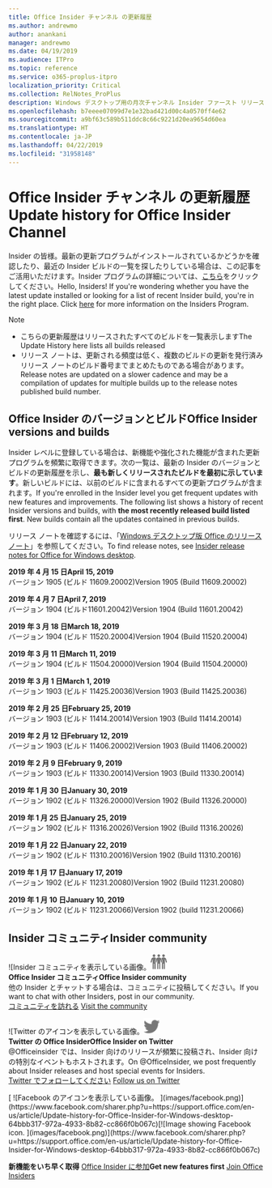 ```yaml
---
title: Office Insider チャンネル の更新履歴
ms.author: andrewmo
author: anankani
manager: andrewmo
ms.date: 04/19/2019
ms.audience: ITPro
ms.topic: reference
ms.service: o365-proplus-itpro
localization_priority: Critical
ms.collection: RelNotes_ProPlus
description: Windows デスクトップ用の月次チャンネル Insider ファースト リリースの更新履歴を Insider の皆様に提供します。
ms.openlocfilehash: b7eeee07099d7e1e32bad421d00c4a0570ff4e62
ms.sourcegitcommit: a9bf63c589b511ddc8c66c9221d20ea9654d60ea
ms.translationtype: HT
ms.contentlocale: ja-JP
ms.lasthandoff: 04/22/2019
ms.locfileid: "31958148"
---
```

# <a name="update-history-for-office-insider-channel"></a><span data-ttu-id="a52a2-103">Office Insider チャンネル の更新履歴</span><span class="sxs-lookup"><span data-stu-id="a52a2-103">Update history for Office Insider Channel</span></span>

<span data-ttu-id="a52a2-p101">Insider の皆様。最新の更新プログラムがインストールされているかどうかを確認したり、最近の Insider ビルドの一覧を探したりしている場合は、この記事をご活用いただけます。Insider プログラムの詳細については、[こちら](https://insider.office.com/)をクリックしてください。</span><span class="sxs-lookup"><span data-stu-id="a52a2-p101">Hello, Insiders! If you're wondering whether you have the latest update installed or looking for a list of recent Insider build, you're in the right place. Click [here](https://insider.office.com/) for more information on the Insiders Program.</span></span>

> [!NOTE]
> - <span data-ttu-id="a52a2-107">こちらの更新履歴はリリースされたすべてのビルドを一覧表示します</span><span class="sxs-lookup"><span data-stu-id="a52a2-107">The Update History here lists all builds released</span></span>
> - <span data-ttu-id="a52a2-108">リリース ノートは、更新される頻度は低く、複数のビルドの更新を発行済みリリース ノートのビルド番号までまとめたものである場合があります。</span><span class="sxs-lookup"><span data-stu-id="a52a2-108">Release notes are updated on a slower cadence and may be a compilation of updates for multiple builds up to the release notes published build number.</span></span>



## <a name="office-insider-versions-and-builds"></a><span data-ttu-id="a52a2-109">Office Insider のバージョンとビルド</span><span class="sxs-lookup"><span data-stu-id="a52a2-109">Office Insider versions and builds</span></span>

<span data-ttu-id="a52a2-p102">Insider レベルに登録している場合は、新機能や強化された機能が含まれた更新プログラムを頻繁に取得できます。次の一覧は、最新の Insider のバージョンとビルドの更新履歴を示し、**最も新しくリリースされたビルドを最初に示しています**。新しいビルドには、以前のビルドに含まれるすべての更新プログラムが含まれます。</span><span class="sxs-lookup"><span data-stu-id="a52a2-p102">If you're enrolled in the Insider level you get frequent updates with new features and improvements. The following list shows a history of recent Insider versions and builds, with **the most recently released build listed first**. New builds contain all the updates contained in previous builds.</span></span> 

<span data-ttu-id="a52a2-113">リリース ノートを確認するには、「[Windows デスクトップ版 Office のリリース ノート](https://docs.microsoft.com/ja-JP/OfficeUpdates/release-notes-office-insider)」を参照してください。</span><span class="sxs-lookup"><span data-stu-id="a52a2-113">To find release notes, see [Insider release notes for Office for Windows desktop](https://docs.microsoft.com/ja-JP/OfficeUpdates/release-notes-office-insider).</span></span>

[//]: # (削除禁止)

<span data-ttu-id="a52a2-115">**2019 年 4 月 15 日**</span><span class="sxs-lookup"><span data-stu-id="a52a2-115">**April 15, 2019**</span></span><br/> <span data-ttu-id="a52a2-116">バージョン 1905 (ビルド 11609.20002)</span><span class="sxs-lookup"><span data-stu-id="a52a2-116">Version 1905 (Build 11609.20002)</span></span><br/>

<span data-ttu-id="a52a2-117">**2019 年 4 月 7 日**</span><span class="sxs-lookup"><span data-stu-id="a52a2-117">**April 7, 2019**</span></span><br/> <span data-ttu-id="a52a2-118">バージョン 1904 (ビルド11601.20042)</span><span class="sxs-lookup"><span data-stu-id="a52a2-118">Version 1904 (Build 11601.20042)</span></span><br/>

<span data-ttu-id="a52a2-119">**2019 年 3 月 18 日**</span><span class="sxs-lookup"><span data-stu-id="a52a2-119">**March 18, 2019**</span></span><br/> <span data-ttu-id="a52a2-120">バージョン 1904 (ビルド 11520.20004)</span><span class="sxs-lookup"><span data-stu-id="a52a2-120">Version 1904 (Build 11520.20004)</span></span><br/>

<span data-ttu-id="a52a2-121">**2019 年 3 月 11 日**</span><span class="sxs-lookup"><span data-stu-id="a52a2-121">**March 11, 2019**</span></span><br/> <span data-ttu-id="a52a2-122">バージョン 1904 (ビルド 11504.20000)</span><span class="sxs-lookup"><span data-stu-id="a52a2-122">Version 1904 (Build 11504.20000)</span></span><br/>

<span data-ttu-id="a52a2-123">**2019 年 3 月 1 日**</span><span class="sxs-lookup"><span data-stu-id="a52a2-123">**March 1, 2019**</span></span><br/> <span data-ttu-id="a52a2-124">バージョン 1903 (ビルド 11425.20036)</span><span class="sxs-lookup"><span data-stu-id="a52a2-124">Version 1903 (Build 11425.20036)</span></span><br/> 

<span data-ttu-id="a52a2-125">**2019 年 2 月 25 日**</span><span class="sxs-lookup"><span data-stu-id="a52a2-125">**February 25, 2019**</span></span><br/> <span data-ttu-id="a52a2-126">バージョン 1903 (ビルド 11414.20014)</span><span class="sxs-lookup"><span data-stu-id="a52a2-126">Version 1903 (Build 11414.20014)</span></span><br/> 

<span data-ttu-id="a52a2-127">**2019 年 2 月 12 日**</span><span class="sxs-lookup"><span data-stu-id="a52a2-127">**February 12, 2019**</span></span><br/> <span data-ttu-id="a52a2-128">バージョン 1903 (ビルド 11406.20002)</span><span class="sxs-lookup"><span data-stu-id="a52a2-128">Version 1903 (Build 11406.20002)</span></span><br/> 

<span data-ttu-id="a52a2-129">**2019 年 2 月 9 日**</span><span class="sxs-lookup"><span data-stu-id="a52a2-129">**February 9, 2019**</span></span><br/> <span data-ttu-id="a52a2-130">バージョン 1903 (ビルド 11330.20014)</span><span class="sxs-lookup"><span data-stu-id="a52a2-130">Version 1903 (Build 11330.20014)</span></span><br/> 

<span data-ttu-id="a52a2-131">**2019 年 1 月 30 日**</span><span class="sxs-lookup"><span data-stu-id="a52a2-131">**January 30, 2019**</span></span><br/> <span data-ttu-id="a52a2-132">バージョン 1902 (ビルド 11326.20000)</span><span class="sxs-lookup"><span data-stu-id="a52a2-132">Version 1902 (Build 11326.20000)</span></span><br/> 

<span data-ttu-id="a52a2-133">**2019 年 1 月 25 日**</span><span class="sxs-lookup"><span data-stu-id="a52a2-133">**January 25, 2019**</span></span><br/> <span data-ttu-id="a52a2-134">バージョン 1902 (ビルド 11316.20026)</span><span class="sxs-lookup"><span data-stu-id="a52a2-134">Version 1902 (Build 11316.20026)</span></span><br/> 

<span data-ttu-id="a52a2-135">**2019 年 1 月 22 日**</span><span class="sxs-lookup"><span data-stu-id="a52a2-135">**January 22, 2019**</span></span><br/> <span data-ttu-id="a52a2-136">バージョン 1902 (ビルド 11310.20016)</span><span class="sxs-lookup"><span data-stu-id="a52a2-136">Version 1902 (Build 11310.20016)</span></span><br/> 

<span data-ttu-id="a52a2-137">**2019 年 1 月 17 日**</span><span class="sxs-lookup"><span data-stu-id="a52a2-137">**January 17, 2019**</span></span><br/> <span data-ttu-id="a52a2-138">バージョン 1902 (ビルド 11231.20080)</span><span class="sxs-lookup"><span data-stu-id="a52a2-138">Version 1902 (Build 11231.20080)</span></span><br/>

<span data-ttu-id="a52a2-139">**2019 年 1 月 10 日**</span><span class="sxs-lookup"><span data-stu-id="a52a2-139">**January 10, 2019**</span></span><br/> <span data-ttu-id="a52a2-140">バージョン 1902 (ビルド 11231.20066)</span><span class="sxs-lookup"><span data-stu-id="a52a2-140">Version 1902 (build 11231.20066)</span></span><br/> 


## <a name="insider-community"></a><span data-ttu-id="a52a2-141">Insider コミュニティ</span><span class="sxs-lookup"><span data-stu-id="a52a2-141">Insider community</span></span>

<span data-ttu-id="a52a2-142">![Insider コミュニティを表示している画像。</span><span class="sxs-lookup"><span data-stu-id="a52a2-142">![Image showing insider community.</span></span> ](images/insidercommunity.png) <br/>
<span data-ttu-id="a52a2-143">**Office Insider コミュニティ**</span><span class="sxs-lookup"><span data-stu-id="a52a2-143">**Office Insider community**</span></span><br/> <span data-ttu-id="a52a2-144">他の Insider とチャットする場合は、コミュニティに投稿してください。</span><span class="sxs-lookup"><span data-stu-id="a52a2-144">If you want to chat with other Insiders, post in our community.</span></span><br/><span data-ttu-id="a52a2-145"> 
[コミュニティを訪れる](https://go.microsoft.com/fwlink/?linkid=843493)</span><span class="sxs-lookup"><span data-stu-id="a52a2-145"> 
[Visit the community](https://go.microsoft.com/fwlink/?linkid=843493)</span></span><br/> 

<span data-ttu-id="a52a2-146">![Twitter のアイコンを表示している画像。</span><span class="sxs-lookup"><span data-stu-id="a52a2-146">![Image showing twitter icon.</span></span> ](images/twitter.png)<br/>
<span data-ttu-id="a52a2-147">**Twitter の Office Insider**</span><span class="sxs-lookup"><span data-stu-id="a52a2-147">**Office Insider on Twitter**</span></span><br/> <span data-ttu-id="a52a2-148">@Officeinsider では、Insider 向けのリリースが頻繁に投稿され、Insider 向けの特別なイベントもホストされます。</span><span class="sxs-lookup"><span data-stu-id="a52a2-148">On @OfficeInsider, we post frequently about Insider releases and host special events for Insiders.</span></span><br/><span data-ttu-id="a52a2-149"> 
[Twitter でフォローしてください](https://go.microsoft.com/fwlink/?linkid=717717)</span><span class="sxs-lookup"><span data-stu-id="a52a2-149"> 
[Follow us on Twitter](https://go.microsoft.com/fwlink/?linkid=717717)</span></span><br/> 

<span data-ttu-id="a52a2-150">
  [
  ![Facebook のアイコンを表示している画像。 ](images/facebook.png)](https://www.facebook.com/sharer.php?u=https://support.office.com/en-us/article/Update-history-for-Office-Insider-for-Windows-desktop-64bbb317-972a-4933-8b82-cc866f0b067c)</span><span class="sxs-lookup"><span data-stu-id="a52a2-150">[![Image showing Facebook icon. ](images/facebook.png)](https://www.facebook.com/sharer.php?u=https://support.office.com/en-us/article/Update-history-for-Office-Insider-for-Windows-desktop-64bbb317-972a-4933-8b82-cc866f0b067c)</span></span>


<span data-ttu-id="a52a2-151">**新機能をいち早く取得**
[Office Insider に参加](https://insider.office.com/)</span><span class="sxs-lookup"><span data-stu-id="a52a2-151">**Get new features first**
[Join Office Insiders](https://insider.office.com/)</span></span>
